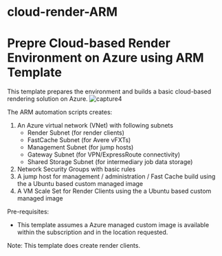# cloud-render-ARM
# Prepre Cloud-based Render Environment on Azure using ARM Template

This template prepares the environment and builds a basic cloud-based rendering solution on Azure. 
![capture4](https://user-images.githubusercontent.com/15788466/39262897-963d4274-4875-11e8-93b4-c8477bd2a147.PNG)

The ARM automation scripts creates:
1.	An Azure virtual network (VNet) with following subnets
    - Render Subnet (for render clients)
    - FastCache Subnet (for Avere vFXTs)
    - Management Subnet (for jump hosts)
    -	Gateway Subnet (for VPN/ExpressRoute connectivity)
    - Shared Storage Subnet (for intermediary job data storage)
3.	Network Security Groups with basic rules
4.	A jump host for management / administration / Fast Cache build using the a Ubuntu based custom managed image
5.  A VM Scale Set for Render Clients using the a Ubuntu based custom managed image

Pre-requisites:
- This template assumes a Azure managed custom image is available within the subscription and in the location requested.

Note: This template does create render clients.
